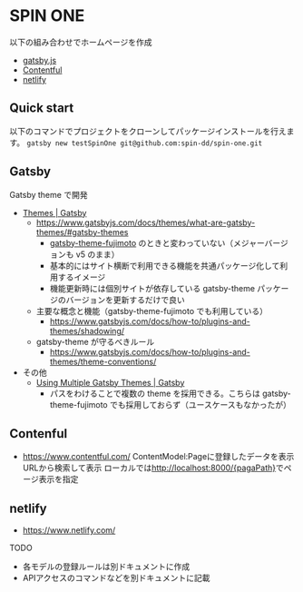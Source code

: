 # SPIN ONE

以下の組み合わせでホームページを作成

- [gatsby.js](https://www.gatsbyjs.com/)
- [Contentful](https://www.contentful.com/)
- [netlify](https://www.netlify.com/)

## Quick start

以下のコマンドでプロジェクトをクローンしてパッケージインストールを行えます。
`gatsby new testSpinOne git@github.com:spin-dd/spin-one.git`

## Gatsby

Gatsby theme で開発

- [Themes | Gatsby](https://www.gatsbyjs.com/docs/themes/)
  - <https://www.gatsbyjs.com/docs/themes/what-are-gatsby-themes/#gatsby-themes>
    - [gatsby-theme-fujimoto](https://github.com/spin-dd/fujimoto-site/tree/main/packages/gatsby-theme) のときと変わっていない（メジャーバージョンも v5 のまま）
    - 基本的にはサイト横断で利用できる機能を共通パッケージ化して利用するイメージ
    - 機能更新時には個別サイトが依存している gatsby-theme パッケージのバージョンを更新するだけで良い
  - 主要な概念と機能（gatsby-theme-fujimoto でも利用している）
    - <https://www.gatsbyjs.com/docs/how-to/plugins-and-themes/shadowing/>
  - gatsby-theme が守るべきルール
    - <https://www.gatsbyjs.com/docs/how-to/plugins-and-themes/theme-conventions/>
- その他
  - [Using Multiple Gatsby Themes | Gatsby](https://www.gatsbyjs.com/docs/themes/using-multiple-gatsby-themes/)
    - パスをわけることで複数の theme を採用できる。こちらは gatsby-theme-fujimoto でも採用しておらず（ユースケースもなかったが）

## Contenful

- <https://www.contentful.com/>
ContentModel:Pageに登録したデータを表示
URLから検索して表示
ローカルでは<http://localhost:8000/{pagaPath}>でページ表示を指定

## netlify

- <https://www.netlify.com/>

TODO

- 各モデルの登録ルールは別ドキュメントに作成
- APIアクセスのコマンドなどを別ドキュメントに記載
